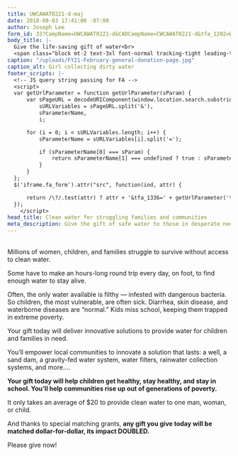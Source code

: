 ```yaml
---
title: UWCAWAT0221-d-maj
date: 2018-08-03 17:41:00 -07:00
author: Joseph Lee
form_id: 33?CampName=UWCAWAT0221-d&CADCampName=CWCAWAT0221-d&tfa_1202=WaterMajor
body_title: |-
  Give the life-saving gift of water<br>
  <span class="block mt-2 text-3xl font-normal tracking-tight leading-tight">2X MATCH: Every $20 provides water for TWO people</span>
caption: "/uploads/FY21-February-general-donation-page.jpg"
caption_alt: Girl collecting dirty water
footer_scripts: |-
  <!-- JS query string passing for FA -->
  <script>
  var getUrlParameter = function getUrlParameter(sParam) {
      var sPageURL = decodeURIComponent(window.location.search.substring(1)),
          sURLVariables = sPageURL.split('&'),
          sParameterName,
          i;

      for (i = 0; i < sURLVariables.length; i++) {
          sParameterName = sURLVariables[i].split('=');

          if (sParameterName[0] === sParam) {
              return sParameterName[1] === undefined ? true : sParameterName[1];
          }
      }
  };
  $('iframe.fa_form').attr("src", function(ind, attr) {

      return /\?/.test(attr) ? attr + '&tfa_1336=' + getUrlParameter('tfa_1336') + '&tfa_339=' + getUrlParameter('tfa_339') : attr + '?tfa_1336=' + getUrlParameter('tfa_1336') + '&tfa_339=' + getUrlParameter('tfa_339');
  });
    </script>
head_title: Clean water for struggling families and communities
meta_description: Give the gift of safe water to those in desperate need.
---
```


<br>
Millions of women, children, and families struggle to survive without access to clean water. 

Some have to make an hours-long round trip every day, on foot, to find enough water to stay alive.

Often, the only water available is filthy — infested with dangerous bacteria. So children, the most vulnerable, are often sick. Diarrhea, skin disease, and waterborne diseases are “normal.” Kids miss school, keeping them trapped in extreme poverty. 

Your gift today will deliver innovative solutions to provide water for children and families in need.

You’ll empower local communities to innovate a solution that lasts: a well, a sand dam, a gravity-fed water system, water filters, rainwater collection systems, and more....

**Your gift today will help children get healthy, stay healthy, and stay in school. You’ll help communities rise up out of generations of poverty.**

It only takes an average of $20 to provide clean water to one man, woman, or child.

And thanks to special matching grants, **any gift you give today will be matched dollar-for-dollar, its impact DOUBLED.**

Please give now!
<br><br>
